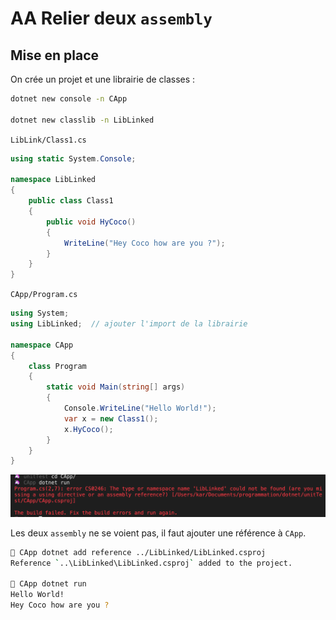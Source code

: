 # AA Relier deux `assembly`

## Mise en place

On crée un projet et une librairie de classes :

```bash
dotnet new console -n CApp

dotnet new classlib -n LibLinked
```

`LibLink/Class1.cs`

```csharp
using static System.Console;

namespace LibLinked
{
    public class Class1
    {
        public void HyCoco()
        {
            WriteLine("Hey Coco how are you ?");
        }
    }
}
```

`CApp/Program.cs`

```csharp
using System;
using LibLinked;  // ajouter l'import de la librairie

namespace CApp
{
    class Program
    {
        static void Main(string[] args)
        {
            Console.WriteLine("Hello World!");
            var x = new Class1();
            x.HyCoco();
        }
    }
}
```

<img src="assets/Screenshot 2020-10-23 at 09.56.53.png" alt="Screenshot 2020-10-23 at 09.56.53" style="zoom:50%;" />

Les deux `assembly` ne se voient pas, il faut ajouter une référence à `CApp`.

```bash
🦄 CApp dotnet add reference ../LibLinked/LibLinked.csproj 
Reference `..\LibLinked\LibLinked.csproj` added to the project.

🦄 CApp dotnet run
Hello World!
Hey Coco how are you ?
```

